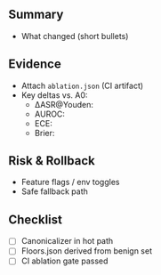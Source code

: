 ## Summary
- What changed (short bullets)

## Evidence
- Attach `ablation.json` (CI artifact)
- Key deltas vs. A0:
  - ΔASR@Youden:
  - AUROC:
  - ECE:
  - Brier:

## Risk & Rollback
- Feature flags / env toggles
- Safe fallback path

## Checklist
- [ ] Canonicalizer in hot path
- [ ] Floors.json derived from benign set
- [ ] CI ablation gate passed
